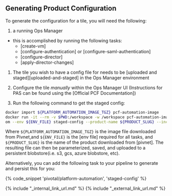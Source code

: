 ## Generating Product Configuration
To generate the configuration for a tile, you will need the following:

1. a running Ops Manager
  - this is accomplished by running the following tasks:
      - [create-vm]
      - [configure-authentication] or [configure-saml-authentication]
      - [configure-director]
      - [apply-director-changes]

1. The tile you wish to have a config file for needs to be [uploaded and staged][uploaded-and-staged] in the Ops Manager
environment

1. Configure the tile _manually_ within the Ops Manager UI (Instructions for PAS can be found
using the [Official PCF Documentation])

1. Run the following command to get the staged config:

```bash
docker import ${PLATFORM_AUTOMATION_IMAGE_TGZ} pcf-automation-image
docker run -it --rm -v $PWD:/workspace -w /workspace pcf-automation-image \
om --env ${ENV_FILE} staged-config --product-name ${PRODUCT_SLUG} --include-credentials
```

Where `${PLATFORM_AUTOMATION_IMAGE_TGZ}` is the image file downloaded from Pivnet,and `${ENV_FILE}` is the [env file] required for all tasks, and `${PRODUCT_SLUG}` is the name of the product
downloaded from [pivnet]. The resulting file can then be parameterized, saved, and uploaded to a
persistent blobstore(i.e. s3, gcs, azure blobstore, etc).

Alternatively, you can add the following task to your pipeline to generate and persist this for you:

{% code_snippet 'pivotal/platform-automation', 'staged-config' %}

{% include "_internal_link_url.md" %}
{% include "_external_link_url.md" %}